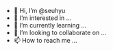 - 👋 Hi, I’m @seuhyu
- 👀 I’m interested in ...
- 🌱 I’m currently learning ...
- 💞️ I’m looking to collaborate on ...
- 📫 How to reach me ...

<!---
seuhyu/seuhyu is a ✨ special ✨ repository because its `README.md` (this file) appears on your GitHub profile.
You can click the Preview link to take a look at your changes.
--->
